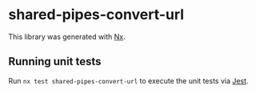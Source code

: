 # shared-pipes-convert-url

This library was generated with [Nx](https://nx.dev).

## Running unit tests

Run `nx test shared-pipes-convert-url` to execute the unit tests via [Jest](https://jestjs.io).
